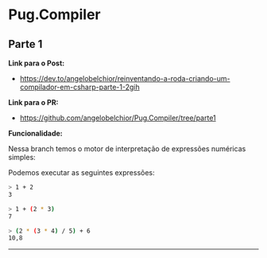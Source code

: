 # Pug.Compiler

## Parte 1

**Link para o Post:** 
- https://dev.to/angelobelchior/reinventando-a-roda-criando-um-compilador-em-csharp-parte-1-2gih

**Link para o PR:** 
- https://github.com/angelobelchior/Pug.Compiler/tree/parte1

**Funcionalidade:**

Nessa branch temos o motor de interpretação de expressões numéricas simples:

Podemos executar as seguintes expressões:

```bash
> 1 + 2
3

> 1 + (2 * 3)
7

> (2 * (3 * 4) / 5) + 6
10,8
```

----
